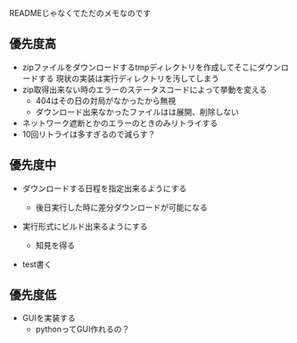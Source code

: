 READMEじゃなくてただのメモなのです

## 優先度高
- zipファイルをダウンロードするtmpディレクトリを作成してそこにダウンロードする
  現状の実装は実行ディレクトリを汚してしまう
- zip取得出来ない時のエラーのステータスコードによって挙動を変える
  - 404はその日の対局がなかったから無視
  - ダウンロード出来なかったファイルはは展開、削除しない
- ネットワーク遮断とかのエラーのときのみリトライする
- 10回リトライは多すぎるので減らす？

## 優先度中
- ダウンロードする日程を指定出来るようにする
  - 後日実行した時に差分ダウンロードが可能になる
- 実行形式にビルド出来るようにする
  - 知見を得る

- test書く
## 優先度低
- GUIを実装する
  - pythonってGUI作れるの？
